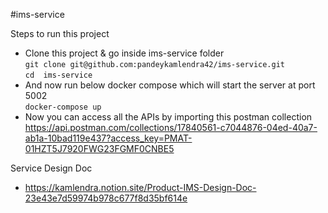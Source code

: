 #ims-service

Steps to run this project
- Clone this project & go inside ims-service folder
  <br /> ```git clone git@github.com:pandeykamlendra42/ims-service.git```
  <br /> ```cd  ims-service```
- And now run below docker compose which will start the server at port 5002
   <br /> ```docker-compose up```
- Now you can access all the APIs by importing this postman collection
  <br /> https://api.postman.com/collections/17840561-c7044876-04ed-40a7-ab1a-10bad119e437?access_key=PMAT-01HZT5J7920FWG23FGMF0CNBE5

Service Design Doc
- https://kamlendra.notion.site/Product-IMS-Design-Doc-23e43e7d59974b978c677f8d35bf614e
